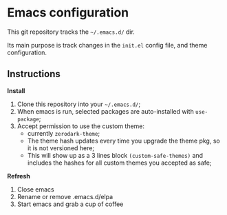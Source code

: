 # Emacs configuration #

This git repository tracks the `~/.emacs.d/` dir.

Its main purpose is track changes in the `init.el` config file, and theme configuration.

## Instructions ##

**Install**

1. Clone this repository into your `~/.emacs.d/`;
1. When emacs is run, selected packages are auto-installed with `use-package`;
1. Accept permission to use the custom theme:
    - currently `zerodark-theme`;
    - The theme hash updates every time you upgrade the theme pkg, so it is not versioned here;
    - This will show up as a 3 lines block `(custom-safe-themes)` and includes the hashes for all custom themes you accepted as safe;

**Refresh**

1. Close emacs
1. Rename or remove .emacs.d/elpa
1. Start emacs and grab a cup of coffee

